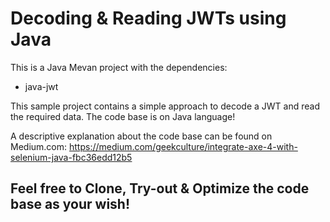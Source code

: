 # Decoding & Reading JWTs using Java

This is a Java Mevan project with the dependencies:
- java-jwt

This sample project contains a simple approach to decode a JWT and read the required data. The code base is on Java language!

A descriptive explanation about the code base can be found on Medium.com: https://medium.com/geekculture/integrate-axe-4-with-selenium-java-fbc36edd12b5

## Feel free to Clone, Try-out & Optimize the code base as your wish!

